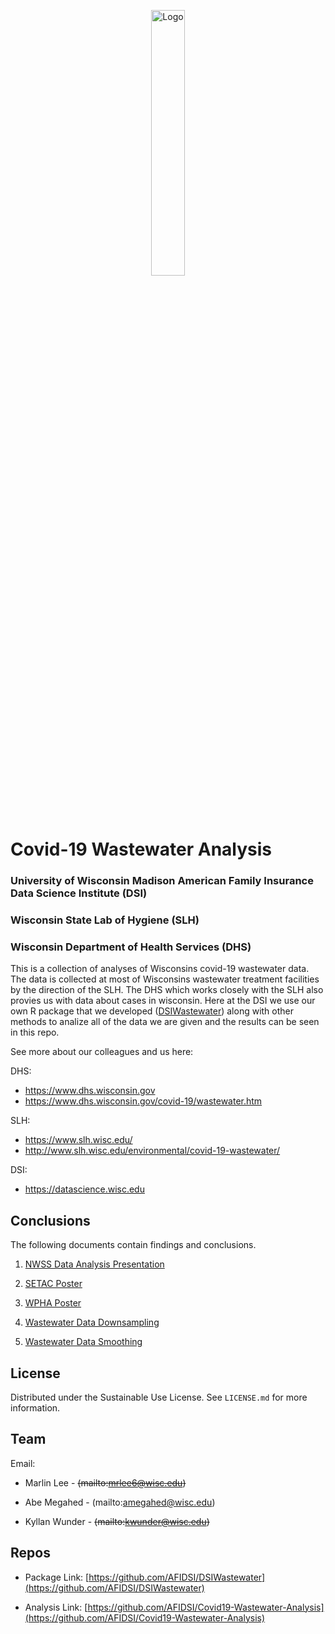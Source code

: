 <p align="center">
  <div align="center">
    <img src="./images/covid-droplet.svg" alt="Logo" style="width:33%">
  </div>
</p>

# Covid-19 Wastewater Analysis
### University of Wisconsin Madison American Family Insurance Data Science Institute (DSI)
### Wisconsin State Lab of Hygiene (SLH)
### Wisconsin Department of Health Services (DHS)

This is a collection of analyses of Wisconsins covid-19 wastewater data. The data is collected at most of Wisconsins wastewater treatment facilities by the direction of the SLH. The DHS which works closely with the SLH also provies us with data about cases in wisconsin. Here at the DSI we use our own R package that we developed ([DSIWastewater]([url](https://github.com/AFIDSI/DSIWastewater))) along with other methods to analize all of the data we are given and the results can be seen in this repo.

See more about our colleagues and us here:

DHS:
- <https://www.dhs.wisconsin.gov>
- <https://www.dhs.wisconsin.gov/covid-19/wastewater.htm>

SLH:
- <https://www.slh.wisc.edu/>
- <http://www.slh.wisc.edu/environmental/covid-19-wastewater/>

DSI:
- <https://datascience.wisc.edu>

## Conclusions
The following documents contain findings and conclusions.

1. [NWSS Data Analysis Presentation](./conclusions/NWSS-Data-Analysis-Presentation_5-2-2023/5-2_DHS-presentation.pdf)

2. [SETAC Poster](./conclusions/SETAC-Poster/SETAC-Poster.pdf)

3. [WPHA Poster](./conclusions/WPHA-Poster/WPHA-Paper.PDF)

4. [Wastewater Data Downsampling](./conclusions/downsampling/wastewater-data-downsampling.pdf)

5. [Wastewater Data Smoothing](./conclusions/smoothing/wastewater-data-smoothing.pdf)


## License
Distributed under the Sustainable Use License. See `LICENSE.md` for more information.


## Team
Email:
- Marlin Lee - ~~(mailto:mrlee6@wisc.edu)~~

- Abe Megahed - (mailto:amegahed@wisc.edu)

- Kyllan Wunder - ~~(mailto:kwunder@wisc.edu)~~

## Repos
- Package Link: [https://github.com/AFIDSI/DSIWastewater](https://github.com/AFIDSI/DSIWastewater)

- Analysis Link: [https://github.com/AFIDSI/Covid19-Wastewater-Analysis](https://github.com/AFIDSI/Covid19-Wastewater-Analysis)
